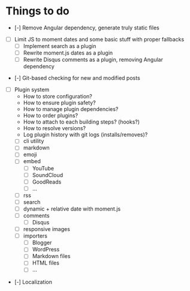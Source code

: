 Things to do
=============
* [-] Remove Angular dependency, generate truly static files
* [ ] Limit JS to moment dates and some basic stuff with proper fallbacks
    * [ ] Implement search as a plugin
    * [ ] Rewrite moment.js dates as a plugin
    * [ ] Rewrite Disqus comments as a plugin, removing Angular dependency
* [-] Git-based checking for new and modified posts
* [ ] Plugin system
    * How to store configuration?
    * How to ensure plugin safety?
    * How to manage plugin dependencies?
    * How to order plugins?
    * How to attach to each building steps? (hooks?)
    * How to resolve versions?
    * Log plugin history with git logs (installs/removes)?
    * [ ] cli utility
    * [ ] markdown
    * [ ] emoji
    * [ ] embed
        * [ ] YouTube
        * [ ] SoundCloud
        * [ ] GoodReads
        * [ ] ...
    * [ ] rss
    * [ ] search
    * [ ] dynamic + relative date with moment.js
    * [ ] comments
        * [ ] Disqus
    * [ ] responsive images
    * [ ] importers
        * [ ] Blogger
        * [ ] WordPress
        * [ ] Markdown files
        * [ ] HTML files
        * [ ] ...
* [-] Localization